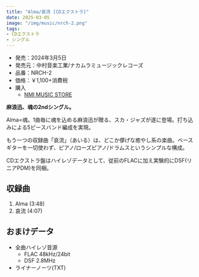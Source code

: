 ```yaml
---
title: "Alma/哀流 [CDエクストラ]"
date: 2025-03-05
image: "/img/music/nrch-2.png"
tags:
- CDエクストラ
- シングル
---
```


- 発売：2024年3月5日
- 発売元：中村音楽工業/ナカムラミュージックレコーズ
- 品番：NRCH-2
- 価格：￥1,100+消費税
- 購入
    - [NMI MUSIC STORE](https://nmimusic.booth.pm/items/6605148)

**麻浪迅、魂の2ndシングル。**

Alma=魂。1曲毎に魂を込める麻浪迅が贈る、スカ・ジャズが遂に登場。打ち込みによる5ピースバンド編成を実現。

もう一つの収録曲「哀流」（あいる）は、どこか儚げな癒やし系の楽曲。ベースギターを一切使わず、ピアノ/ローズピアノ/ドラムスというシンプルな構成。

CDエクストラ盤はハイレゾデータとして、従前のFLACに加え実験的にDSF(リニアPDM)を同梱。

## 収録曲
1. Alma (3:48)
2. 哀流 (4:07)

## おまけデータ
- 全曲ハイレゾ音源
    - FLAC 48kHz/24bit
    - DSF 2.8MHz
- ライナーノーツ(TXT)

